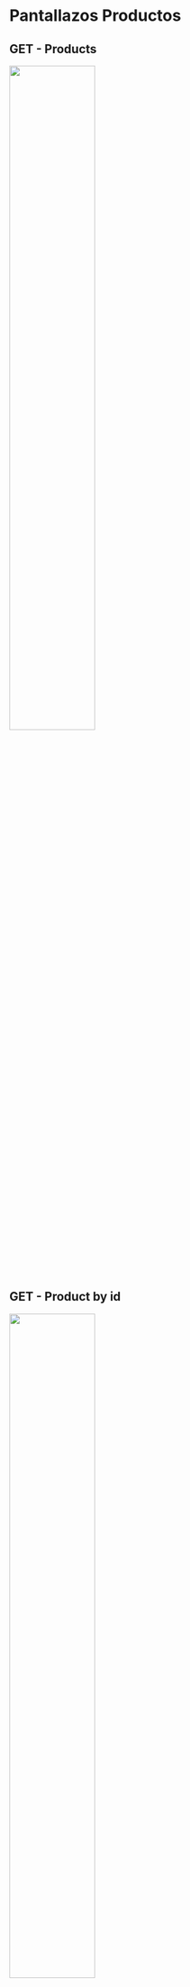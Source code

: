 # Pantallazos Productos
## GET - Products
<img src="https://res.cloudinary.com/dzxhdnqm4/image/upload/v1684826119/productos/get-products_zfelkp.png" width="55%">

## GET - Product by id
<img src="https://res.cloudinary.com/dzxhdnqm4/image/upload/v1684826119/productos/get-product-id_io6yq8.png" width="55%">

## POST - Product
<img src="https://res.cloudinary.com/dzxhdnqm4/image/upload/v1684826119/productos/post-product_nwendy.png" width="55%">

## PUT - Product
<img src="https://res.cloudinary.com/dzxhdnqm4/image/upload/v1684826120/productos/put-product_p7imho.png" width="55%">

## DELETE - Product
<img src="https://res.cloudinary.com/dzxhdnqm4/image/upload/v1684826119/productos/delete-product_krhwxp.png" width="55%">


# Pantallazos Categorias
## GET - Categories
<img src="https://res.cloudinary.com/dzxhdnqm4/image/upload/v1684826115/categorias/get-categories_nfzd3u.png" width="55%">

## GET - Category by id
<img src="https://res.cloudinary.com/dzxhdnqm4/image/upload/v1684826115/categorias/get-categories-id_ygwf04.png" width="55%">

## POST - Category
<img src="https://res.cloudinary.com/dzxhdnqm4/image/upload/v1684826115/categorias/post-category_ed4rhy.png" width="55%">

## PUT - Category
<img src="https://res.cloudinary.com/dzxhdnqm4/image/upload/v1684826115/categorias/update-categort_xdbcnh.png" width="55%">

## DELETE - Category
<img src="https://res.cloudinary.com/dzxhdnqm4/image/upload/v1684826115/categorias/delete-category_uxrnum.png" width="55%">


